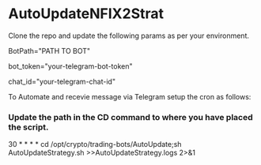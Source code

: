 # AutoUpdateNFIX2Strat

Clone the repo and update the following params as per your environment.

BotPath="PATH TO BOT"

bot_token="your-telegram-bot-token"

chat_id="your-telegram-chat-id"


To Automate and recevie message via Telegram setup the cron as follows:
### Update the path in the CD command to where you have placed the script.
30 * * * * cd /opt/crypto/trading-bots/AutoUpdate;sh AutoUpdateStrategy.sh >>AutoUpdateStrategy.logs 2>&1

